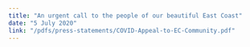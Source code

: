 ```yaml
---
title: "An urgent call to the people of our beautiful East Coast"
date: "5 July 2020"
link: "/pdfs/press-statements/COVID-Appeal-to-EC-Community.pdf"
---
```

